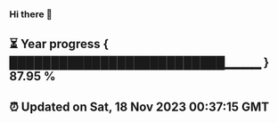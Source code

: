 ### Hi there 👋
⏳ Year progress { ██████████████████████████▁▁▁▁ } 87.95 %
---
⏰ Updated on Sat, 18 Nov 2023 00:37:15 GMT
---
